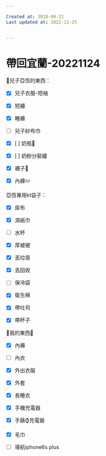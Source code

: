 ```yaml
---

Created at: 2018-09-21
Last updated at: 2022-11-25


---
```


# 帶回宜蘭-20221124


👦兒子亞恆的東西：

- [x] 兒子衣服-短袖
- [x] 短褲
- [x] 睡褲
- [ ] 兒子紗布巾
	
- [x] [ ] 奶瓶🍼
- [x] [ ] 奶粉分裝罐
- [x] 襪子🧦
- [x] 內褲🩲

亞恆專用kt袋子：

- [x] 尿布
- [x] 濕紙巾
- [ ] 水杯
- [x] 厚被被

- [x] 丟垃圾
- [x] 丟回收
- [ ] 保冷袋
- [x] 衛生棉
- [x] 帶吐司
- [x] 帶杯子

🥨我的東西🥨

- [x] 內褲
- [ ] 內衣
- [x] 外出衣服
- [x] 外套
- [x] 長睡衣
- [x] 手機充電器
- [x] 手錶⌚️充電器
- [x] 毛巾
- [ ] 導航iphone6s plus


